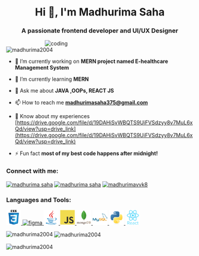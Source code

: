 <h1 align="center">Hi 👋, I'm Madhurima Saha</h1>
<h3 align="center">A passionate frontend developer and UI/UX Designer</h3>

<img align="right" alt="coding" width="400" src="https://user-images.githubusercontent.com/74038190/236119160-976a0405-caa7-470c-9356-16d43402ea0a.gif">

<p align="left"> <img src="https://komarev.com/ghpvc/?username=madhurima2004&label=Profile%20views&color=0e75b6&style=flat" alt="madhurima2004" /> </p>

- 🔭 I’m currently working on **MERN project named E-healthcare Management System**

- 🌱 I’m currently learning **MERN**

- 💬 Ask me about **JAVA ,OOPs, REACT JS**

- 📫 How to reach me **madhurimasaha375@gmail.com**

- 📄 Know about my experiences [https://drive.google.com/file/d/19DAHiSvWBQTS9UiFVSdzyy8v7MuL6xQd/view?usp=drive_link](https://drive.google.com/file/d/19DAHiSvWBQTS9UiFVSdzyy8v7MuL6xQd/view?usp=drive_link)

- ⚡ Fun fact **most of my best code happens after midnight!**

<h3 align="left">Connect with me:</h3>
<p align="left">
<a href="https://linkedin.com/in/madhurima saha" target="blank"><img align="center" src="https://raw.githubusercontent.com/rahuldkjain/github-profile-readme-generator/master/src/images/icons/Social/linked-in-alt.svg" alt="madhurima saha" height="30" width="40" /></a>
<a href="https://www.leetcode.com/madhurima saha" target="blank"><img align="center" src="https://raw.githubusercontent.com/rahuldkjain/github-profile-readme-generator/master/src/images/icons/Social/leet-code.svg" alt="madhurima saha" height="30" width="40" /></a>
<a href="https://auth.geeksforgeeks.org/user/madhurimavvk8" target="blank"><img align="center" src="https://raw.githubusercontent.com/rahuldkjain/github-profile-readme-generator/master/src/images/icons/Social/geeks-for-geeks.svg" alt="madhurimavvk8" height="30" width="40" /></a>
</p>

<h3 align="left">Languages and Tools:</h3>
<p align="left"> <a href="https://www.w3schools.com/css/" target="_blank" rel="noreferrer"> <img src="https://raw.githubusercontent.com/devicons/devicon/master/icons/css3/css3-original-wordmark.svg" alt="css3" width="40" height="40"/> </a> <a href="https://www.figma.com/" target="_blank" rel="noreferrer"> <img src="https://www.vectorlogo.zone/logos/figma/figma-icon.svg" alt="figma" width="40" height="40"/> </a> <a href="https://www.java.com" target="_blank" rel="noreferrer"> <img src="https://raw.githubusercontent.com/devicons/devicon/master/icons/java/java-original.svg" alt="java" width="40" height="40"/> </a> <a href="https://developer.mozilla.org/en-US/docs/Web/JavaScript" target="_blank" rel="noreferrer"> <img src="https://raw.githubusercontent.com/devicons/devicon/master/icons/javascript/javascript-original.svg" alt="javascript" width="40" height="40"/> </a> <a href="https://www.mongodb.com/" target="_blank" rel="noreferrer"> <img src="https://raw.githubusercontent.com/devicons/devicon/master/icons/mongodb/mongodb-original-wordmark.svg" alt="mongodb" width="40" height="40"/> </a> <a href="https://www.mysql.com/" target="_blank" rel="noreferrer"> <img src="https://raw.githubusercontent.com/devicons/devicon/master/icons/mysql/mysql-original-wordmark.svg" alt="mysql" width="40" height="40"/> </a> <a href="https://www.python.org" target="_blank" rel="noreferrer"> <img src="https://raw.githubusercontent.com/devicons/devicon/master/icons/python/python-original.svg" alt="python" width="40" height="40"/> </a> <a href="https://reactjs.org/" target="_blank" rel="noreferrer"> <img src="https://raw.githubusercontent.com/devicons/devicon/master/icons/react/react-original-wordmark.svg" alt="react" width="40" height="40"/> </a> </p>

<p><img align="left" src="https://github-readme-stats.vercel.app/api/top-langs?username=madhurima2004&show_icons=true&locale=en&layout=compact" alt="madhurima2004" /></p>

<p>&nbsp;<img align="center" src="https://github-readme-stats.vercel.app/api?username=madhurima2004&show_icons=true&locale=en" alt="madhurima2004" /></p>

<p><img align="center" src="https://github-readme-streak-stats.herokuapp.com/?user=madhurima2004&" alt="madhurima2004" /></p>

